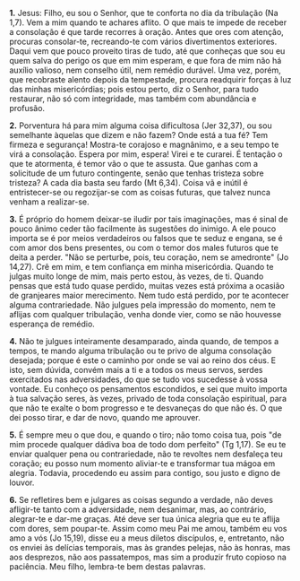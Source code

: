 **1.** Jesus: Filho, eu sou o Senhor, que te conforta no dia da tribulação (Na 1,7). Vem a mim quando te achares aflito. O que mais te impede de receber a consolação é que tarde recorres à oração. Antes que ores com atenção, procuras consolar-te, recreando-te com vários divertimentos exteriores. Daqui vem que pouco proveito tiras de tudo, até que conheças que sou eu quem salva do perigo os que em mim esperam, e que fora de mim não há auxílio valioso, nem conselho útil, nem remédio durável. Uma vez, porém, que recobraste alento depois da tempestade, procura readquirir forças à luz das minhas misericórdias; pois estou perto, diz o Senhor, para tudo restaurar, não só com integridade, mas também com abundância e profusão.

**2.** Porventura há para mim alguma coisa dificultosa (Jer 32,37), ou sou semelhante àquelas que dizem e não fazem? Onde está a tua fé? Tem firmeza e segurança! Mostra-te corajoso e magnânimo, e a seu tempo te virá a consolação. Espera por mim, espera! Virei e te curarei. É tentação o que te atormenta, é temor vão o que te assusta. Que ganhas com a solicitude de um futuro contingente, senão que tenhas tristeza sobre tristeza? A cada dia basta seu fardo (Mt 6,34). Coisa vã e inútil é entristecer-se ou regozijar-se com as coisas futuras, que talvez nunca venham a realizar-se.

**3.** É próprio do homem deixar-se iludir por tais imaginações, mas é sinal de pouco ânimo ceder tão facilmente às sugestões do inimigo. A ele pouco importa se é por meios verdadeiros ou falsos que te seduz e engana, se é com amor dos bens presentes, ou com o temor dos males futuros que te deita a perder. "Não se perturbe, pois, teu coração, nem se amedronte" (Jo 14,27). Crê em mim, e tem confiança em minha misericórdia. Quando te julgas muito longe de mim, mais perto estou, às vezes, de ti. Quando pensas que está tudo quase perdido, muitas vezes está próxima a ocasião de granjeares maior merecimento. Nem tudo está perdido, por te acontecer alguma contrariedade. Não julgues pela impressão do momento, nem te aflijas com qualquer tribulação, venha donde vier, como se não houvesse esperança de remédio.

**4.** Não te julgues inteiramente desamparado, ainda quando, de tempos a tempos, te mando alguma tribulação ou te privo de alguma consolação desejada; porque é este o caminho por onde se vai ao reino dos céus. E isto, sem dúvida, convém mais a ti e a todos os meus servos, serdes exercitados nas adversidades, do que se tudo vos sucedesse à vossa vontade. Eu conheço os pensamentos escondidos, e sei que muito importa à tua salvação seres, às vezes, privado de toda consolação espiritual, para que não te exalte o bom progresso e te desvaneças do que não és. O que dei posso tirar, e dar de novo, quando me aprouver.

**5.** É sempre meu o que dou, e quando o tiro; não tomo coisa tua, pois "de mim procede qualquer dádiva boa de todo dom perfeito" (Tg 1,17). Se eu te enviar qualquer pena ou contrariedade, não te revoltes nem desfaleça teu coração; eu posso num momento aliviar-te e transformar tua mágoa em alegria. Todavia, procedendo eu assim para contigo, sou justo e digno de louvor.

**6.** Se refletires bem e julgares as coisas segundo a verdade, não deves afligir-te tanto com a adversidade, nem desanimar, mas, ao contrário, alegrar-te e dar-me graças. Até deve ser tua única alegria que eu te aflija com dores, sem poupar-te. Assim como meu Pai me amou, também eu vos amo a vós (Jo 15,19), disse eu a meus diletos discípulos, e, entretanto, não os enviei às delícias temporais, mas às grandes pelejas, não às honras, mas aos desprezos, não aos passatempos, mas sim a produzir fruto copioso na paciência. Meu filho, lembra-te bem destas palavras.


